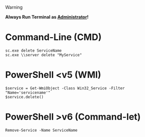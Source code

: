 > [!WARNING]
> **Always Run Terminal as <ins>Administrator</ins>!**
 
# Command-Line (CMD)

```
sc.exe delete ServiceName 
sc.exe \\server delete "MyService" 
```

# PowerShell <v5 (WMI) 

```
$service = Get-WmiObject -Class Win32_Service -Filter "Name='servicename'" 
$service.delete() 
```

# PowerShell >v6 (Command-let)

```
Remove-Service -Name ServiceName 
```
 


 
